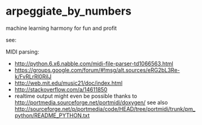 arpeggiate_by_numbers
=====================

machine learning harmony for fun and profit

see:

MIDI parsing:

* http://python.6.x6.nabble.com/midi-file-parser-td1066563.html
* https://groups.google.com/forum/#!msg/alt.sources/eRG2bL3Re-k/FvRLrRl0RiIJ
* http://web.mit.edu/music21/doc/index.html
* http://stackoverflow.com/a/14611850
* realtime output might even be possible thanks to http://portmedia.sourceforge.net/portmidi/doxygen/ see also http://sourceforge.net/p/portmedia/code/HEAD/tree/portmidi/trunk/pm_python/README_PYTHON.txt
